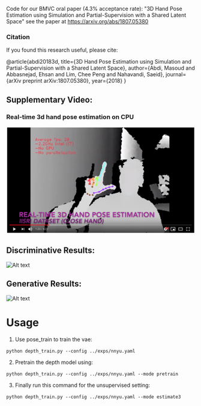 Code for our BMVC oral paper (4.3% acceptance rate): "3D Hand Pose Estimation using Simulation and Partial-Supervision with a Shared Latent Space"  see the paper at https://arxiv.org/abs/1807.05380

### Citation

If you found this research useful, please cite:

@article{abdi20183d,
title={3D Hand Pose Estimation using Simulation and Partial-Supervision with a Shared Latent Space},
author={Abdi, Masoud and Abbasnejad, Ehsan and Lim, Chee Peng and Nahavandi, Saeid},
journal={arXiv preprint arXiv:1807.05380},
year={2018}
}


## Supplementary Video:
### Real-time 3d hand pose estimation on CPU
[![](./Youtube.png)](https://youtu.be/Hjkob3dV-kY)


## Discriminative Results:
![Alt text](/img/dis_icvl.gif)

## Generative Results:
![Alt text](/img/walk_nyu.gif)




#  Usage
1. Use pose_train to train the vae: 
```
python depth_train.py --config ../exps/nnyu.yaml
```

2. Pretrain the depth model using: 
```
python depth_train.py --config ../exps/nnyu.yaml --mode pretrain
```

3. Finally run this command for the unsupervised setting: 
```
python depth_train.py --config ../exps/nnyu.yaml --mode estimate3
```



